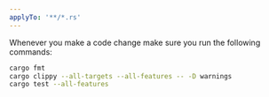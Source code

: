```yaml
---
applyTo: '**/*.rs'
---
```

Whenever you make a code change make sure you run the following commands:

```bash
cargo fmt
cargo clippy --all-targets --all-features -- -D warnings 
cargo test --all-features
```
